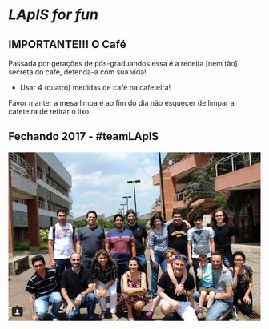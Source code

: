 # _LApIS for fun_



## IMPORTANTE!!! O Café

Passada por gerações de pós-graduandos essa é a receita [nem tão] secreta do café, defenda-a com sua vida!

* Usar 4 (quatro) medidas de café na cafeteira!

Favor manter a mesa limpa e ao fim do dia não esquecer de limpar a cafeteira de retirar o lixo.


## Fechando 2017 - #teamLApIS

   <IMG SRC="/files/lapis2017.png" alt="Foto dos membros do LApIS no encerramento das atividades de 2017"> 


